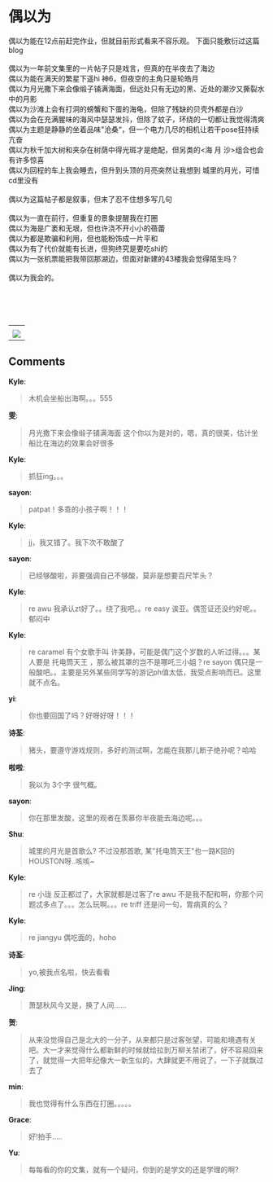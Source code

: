 # 偶以为

<div id="msgcns!9884D0A402622CB2!1770" class="bvMsg"><div>
<div>偶以为能在12点前赶完作业，但就目前形式看来不容乐观。 下面只能敷衍过这篇blog</div>
<div> </div></div>
<div>偶以为一年前文集里的一片帖子只是戏言，但真的在半夜去了海边</div>
<div>偶以为能在满天的繁星下遥hi 神6，但夜空的主角只是轮皓月</div>
<div>偶以为月光撒下来会像缎子铺满海面，但远处只有无边的黑、近处的潮汐又撕裂水中的月影</div>
<div>偶以为沙滩上会有打洞的螃蟹和下蛋的海龟，但除了残缺的贝壳外都是白沙</div>
<div>偶以为会在充满腥味的海风中瑟瑟发抖，但除了蚊子，环绕的一切都让我觉得清爽</div>
<div>偶以为主题是静静的坐着品味&quot;沧桑“，但一个电力几尽的相机让若干pose狂持续亢奋</div>
<div>偶以为秋千加大树和夹杂在树荫中得光斑才是绝配，但另类的&lt;海 月 沙&gt;组合也会有许多惊喜</div>
<div>偶以为回程的车上我会睡去，但升到头顶的月亮突然让我想到 城里的月光，可惜cd里没有</div>
<div> </div>
<div>偶以为这篇帖子都是叙事，但末了忍不住想多写几句</div>
<div> </div>
<div>偶以为一直在前行，但重复的景象提醒我在打圈</div>
<div>偶以为海是广袤和无垠，但也许浇不开小小的蓓蕾</div>
<div>偶以为都是欺骗和利用，但也能粉饰成一片平和</div>
<div>偶以为有了代价就能有长进，但狗终究是要吃shi的</div>
<div>偶以为一张机票能把我带回那湖边，但面对新建的43楼我会觉得陌生吗？</div>
<div> </div>
<div>偶以为我会的。</div>
<div> </div>
<div> </div>
<div> </div>
<div> </div></div><table cellspacing="0" border="0"><tr><td></td></tr><tr><td valign="top"><a href="http://byfiles.storage.live.com/y1pRnGA96KQgXq-Ry7Wf9842gYX82hQhoEONF4gsdWGhRixKYcWY34lRWm7q2_mNDuYM_cqVd5Fnx8" target="_blank" rel="WLPP;url=http://byfiles.storage.live.com/y1pRnGA96KQgXq-Ry7Wf9842gYX82hQhoEONF4gsdWGhRixKYcWY34lRWm7q2_mNDuYM_cqVd5Fnx8;cnsid=cns&#033;9884D0A402622CB2&#033;1772"><img src="http://byfiles.storage.live.com/y1pRnGA96KQgXq-Ry7Wf9842gYX82hQhoEOmx7bnLH47PWBRjgRe1QgOUggcbzQzpf308_GWLwRxX0" border="0" /></a></td></tr></table>

## Comments

**Kyle**:
> 木机会坐船出海啊。。。555

**雯**:
> 月光撒下来会像缎子铺满海面 这个你以为是对的，嗯，真的很美，估计坐船比在海边的效果会好很多

**Kyle**:
> 抓狂ing。。。

**sayon**:
> patpat！多乖的小孩子啊！！！

**Kyle**:
> jj，我又错了。我下次不敢酸了

**sayon**:
> 已经够酸啦，非要强调自己不够酸，莫非是想要百尺竿头？

**Kyle**:
> re awu 我承认zt好了。。绕了我吧。。re easy 诶亚。偶签证还没约好呢。。郁闷中

**Kyle**:
> re caramel 有个女歌手叫 许美静，可能是偶门这个岁数的人听过得。。。某人要是 托电筒天王 ，那么被其罩的岂不是哪吒三小姐？re sayon 偶只是一般酸吧。。主要是另外某些同学写的游记ph值太低，我受点影响而已。这里就不点名。

**yi**:
> 你也要回国了吗？好呀好呀！！！

**诗荃**:
> 猪头，要遵守游戏规则，多好的测试啊，怎能在我那儿断子绝孙呢？哈哈

**啦啦**:
> 我以为 3个字 很气概。

**sayon**:
> 你在那里发酸，这里的观者在羡慕你半夜能去海边呢。。。

**Shu**:
> 城里的月光是首歌么? 不过没那首歌, 某&quot;托电筒天王&quot;也一路K回的HOUSTON呀..咳咳~

**Kyle**:
> re 小珑 反正都过了，大家就都是过客了re awu  不是我不配和啊，你那个问题忒多点了。。。怎么玩啊。。。re triff  还是问一句，胃病真的么？

**Kyle**:
> re jiangyu 偶吃面的，hoho

**诗荃**:
> yo,被我点名啦，快去看看

**Jing**:
> 萧瑟秋风今又是，换了人间……

**贺**:
> 从来没觉得自己是北大的一分子，从来都只是过客张望，可能和境遇有关吧。大一才来觉得什么都新鲜的时候就给拉到万柳关禁闭了，好不容易回来了，就觉得一大把年纪像大一新生似的，大肆就更不用说了，一下子就飘过去了

**min**:
> 我也觉得有什么东西在打圈。。。。。

**Grace**:
> 好!拍手.....

**Yu**:
> 每每看的你的文集，就有一个疑问，你到的是学文的还是学理的啊?

